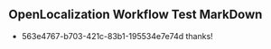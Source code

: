 ## OpenLocalization Workflow Test MarkDown
* 563e4767-b703-421c-83b1-195534e7e74d 
thanks!<!--HONumber=Mar16_HO2-->
